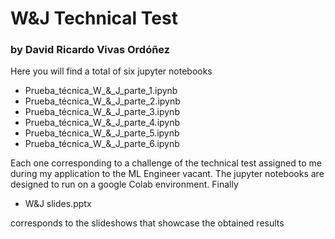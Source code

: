# W&J Technical Test
### by David Ricardo Vivas Ordóñez

Here you will find a total of six jupyter notebooks

- Prueba_técnica_W_&_J_parte_1.ipynb 
- Prueba_técnica_W_&_J_parte_2.ipynb 
- Prueba_técnica_W_&_J_parte_3.ipynb 
- Prueba_técnica_W_&_J_parte_4.ipynb 
- Prueba_técnica_W_&_J_parte_5.ipynb 
- Prueba_técnica_W_&_J_parte_6.ipynb 

Each one corresponding to a challenge of the technical test assigned to me during my application to the ML Engineer vacant. The jupyter notebooks are designed to run on a google Colab environment. Finally

- W&J slides.pptx

corresponds to the slideshows that showcase the obtained results